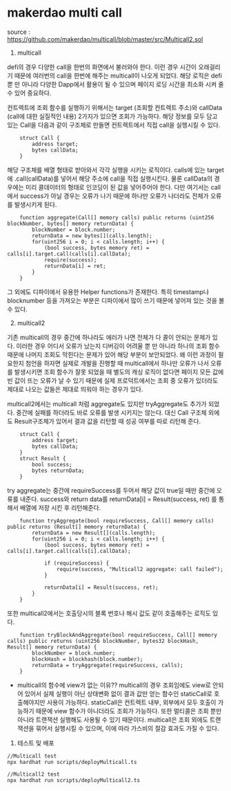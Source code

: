 # makerdao multi call
source : https://github.com/makerdao/multicall/blob/master/src/Multicall2.sol

1. multicall

defi의 경우 다양한 call을 한번의 화면에서 불러와야 한다. 이런 경우 시간이 오래걸리기 때문에 여러번의 call을 한번에 해주는 multicall이 나오게 되었다.
해당 로직은 defi 뿐 만 아니라 다양한 Dapp에서 활용이 될 수 있으며 페이지 로딩 시간을 최소화 시켜 줄 수 있어 중요하다.

컨트렉트에 조회 함수를 실행하기 위해서는 target (조회할 컨트렉트 주소)와 callData (call에 대한 실질적인 내용) 2가지가 있으면 조회가 가능하다.
해당 정보를 모두 담고 있는 Call을 다음과 같이 구조체로 만들면 컨트렉트에서 직접 call을 실행시킬 수 있다.
```
    struct Call {
        address target;
        bytes callData;
    }
```

해당 구조체를 배열 형태로 받아와서 각각 실행을 시키는 로직이다.
calls에 있는 target에 .call(callData)를 넣어서 해당 주소에 call을 직접 실행시킨다.
물론 callData의 경우에는 미리 콜데이터의 형태로 인코딩이 된 값을 넣어주어야 한다.
다만 여기서는 call에서 success가 아닐 경우는 오류가 나기 때문에 하나만 오류가 나더라도 전체가 오류를 발생시키게 된다.
```
    function aggregate(Call[] memory calls) public returns (uint256 blockNumber, bytes[] memory returnData) {
        blockNumber = block.number;
        returnData = new bytes[](calls.length);
        for(uint256 i = 0; i < calls.length; i++) {
            (bool success, bytes memory ret) = calls[i].target.call(calls[i].callData);
            require(success);
            returnData[i] = ret;
        }
    }
```
그 외에도 디파이에서 유용한 Helper functions가 존재한다. 특히 timestamp나 blocknumber 등을 가져오는 부분은 디파이에서 많이 쓰기 때문에 넣어져 있는 것을 볼 수 있다.

2. multicall2

기존 multicall의 경우 중간에 하나라도 에러가 나면 전체가 다 콜이 안되는 문제가 있다.
이러한 경우 어디서 오류가 났는지 디버깅이 어려울 뿐 만 아니라 하나의 조회 함수 때문에 나머지 조회도 막힌다는 문제가 있어 해당 부분이 보안되었다.
왜 이런 과정이 필요한지 첨언을 하자면 실제로 개발을 진행할 때 multicall에서 하나만 오류가 나서 오류를 발생시키면 조회 함수가 잘못 되었을 때 별도의 캐싱 로직이 없다면 페이지 모든 값에 빈 값이 뜨는 오류가 날 수 있기 때문에
실제 프로덕트에서는 조회 중 오류가 있더라도 제대로 나오는 값들은 제대로 띄워야 하는 경우가 있다.

multicall2에서는 multicall 처럼 aggregate도 있지만 tryAggregate도 추가가 되었다.
중간에 실패를 하더라도 바로 오류를 발생 시키지는 않는다.
대신 Call 구조체 외에도 Result구조체가 있어서 결과 값을 리턴할 때 성공 여부를 따로 리턴해 준다.
```
    struct Call {
        address target;
        bytes callData;
    }
    struct Result {
        bool success;
        bytes returnData;
    }
```

try aggregate는 중간에 requireSuccess를 두어서 해당 값이 true일 때만 중간에 오류를 내준다.
success와 return data를 returnData[i] = Result(success, ret) 를 통해서 배열에 저장 시킨 후 리턴해준다.
```
    function tryAggregate(bool requireSuccess, Call[] memory calls) public returns (Result[] memory returnData) {
        returnData = new Result[](calls.length);
        for(uint256 i = 0; i < calls.length; i++) {
            (bool success, bytes memory ret) = calls[i].target.call(calls[i].callData);

            if (requireSuccess) {
                require(success, "Multicall2 aggregate: call failed");
            }

            returnData[i] = Result(success, ret);
        }
    }
```

또한 multicall2에서는 호출당시의 블록 번호나 해시 값도 같이 호출해주는 로직도 있다.
```
    function tryBlockAndAggregate(bool requireSuccess, Call[] memory calls) public returns (uint256 blockNumber, bytes32 blockHash, Result[] memory returnData) {
        blockNumber = block.number;
        blockHash = blockhash(block.number);
        returnData = tryAggregate(requireSuccess, calls);
    }
```

* multicall의 함수에 view가 없는 이유??
multicall의 경우 조회임에도 view로 안되어 있어서 실제 실행이 아닌 상태변화 없이 결과 값만 얻는 함수인 staticCall로 호출해야지만 사용이 가능하다. staticCall은 컨트렉트 내부, 외부에서 모두 호출이 가능하기 때문에 view 함수가 아니더라도 조회가 가능하다. 또한 멀티콜은 조회 뿐만 아니라 트랜잭션 실행해도 사용될 수 있기 때문이다. multicall은 조회 외에도 트랜잭션을 묶어서 실행시킬 수 있으며, 이에 따라 가스비의 절감 효과도 가질 수 있다. 

1. 테스트 및 배포
```
//Multicall test
npx hardhat run scripts/deployMulticall.ts

//Multicall2 test
npx hardhat run scripts/deployMulticall2.ts
```
